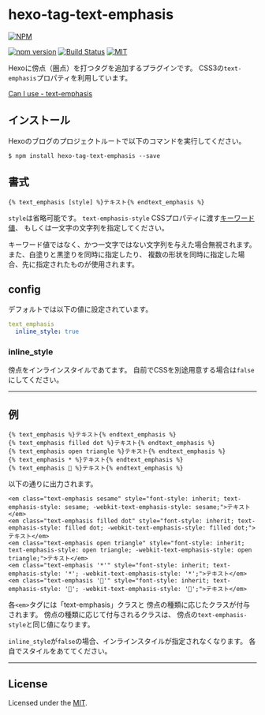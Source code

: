 # hexo-tag-text-emphasis

[![NPM](https://nodei.co/npm/hexo-tag-text-emphasis.png)](https://nodei.co/npm/hexo-tag-text-emphasis/)

[![npm version](https://badge.fury.io/js/hexo-tag-text-emphasis.svg)](https://badge.fury.io/js/hexo-tag-text-emphasis)
[![Build Status](https://travis-ci.org/satorf/hexo-tag-text-emphasis.svg?branch=master)](https://travis-ci.org/satorf/hexo-tag-text-emphasis)
[![MIT](https://img.shields.io/badge/license-MIT-blue.svg)](https://github.com/satorf/hexo-tag-text-emphasis/blob/master/LICENSE)

Hexoに傍点（圏点）を打つタグを追加するプラグインです。
CSS3の`text-emphasis`プロパティを利用しています。

[Can I use - text-emphasis](http://caniuse.com/#feat=text-emphasis)

## インストール

Hexoのブログのプロジェクトルートで以下のコマンドを実行してください。

```
$ npm install hexo-tag-text-emphasis --save
```

## 書式

```
{% text_emphasis [style] %}テキスト{% endtext_emphasis %}
```

`style`は省略可能です。
`text-emphasis-style` CSSプロパティに渡す[キーワード値](https://developer.mozilla.org/ja/docs/Web/CSS/text-emphasis-style)、
もしくは一文字の文字列を指定してください。

キーワード値ではなく、かつ一文字ではない文字列を与えた場合無視されます。
また、白塗りと黒塗りを同時に指定したり、
複数の形状を同時に指定した場合、先に指定されたものが使用されます。

## config

デフォルトでは以下の値に設定されています。

```yaml
text_emphasis
  inline_style: true
```

### inline_style

傍点をインラインスタイルであてます。
自前でCSSを別途用意する場合は`false`にしてください。

---

## 例

```
{% text_emphasis %}テキスト{% endtext_emphasis %}
{% text_emphasis filled dot %}テキスト{% endtext_emphasis %}
{% text_emphasis open triangle %}テキスト{% endtext_emphasis %}
{% text_emphasis * %}テキスト{% endtext_emphasis %}
{% text_emphasis 🙂 %}テキスト{% endtext_emphasis %}
```

以下の通りに出力されます。

```
<em class="text-emphasis sesame" style="font-style: inherit; text-emphasis-style: sesame; -webkit-text-emphasis-style: sesame;">テキスト</em>
<em class="text-emphasis filled dot" style="font-style: inherit; text-emphasis-style: filled dot; -webkit-text-emphasis-style: filled dot;">テキスト</em>
<em class="text-emphasis open triangle" style="font-style: inherit; text-emphasis-style: open triangle; -webkit-text-emphasis-style: open triangle;">テキスト</em>
<em class="text-emphasis '*'" style="font-style: inherit; text-emphasis-style: '*'; -webkit-text-emphasis-style: '*';">テキスト</em>
<em class="text-emphasis '🙂'" style="font-style: inherit; text-emphasis-style: '🙂'; -webkit-text-emphasis-style: '🙂';">テキスト</em>
```

各`<em>`タグには「text-emphasis」クラスと
傍点の種類に応じたクラスが付与されます。
傍点の種類に応じて付与されるクラスは、
傍点の`text-emphasis-style`と同じ値になります。

`inline_style`が`false`の場合、インラインスタイルが指定されなくなります。
各自でスタイルをあててください。

---

## License

Licensed under the [MIT](LICENSE).
